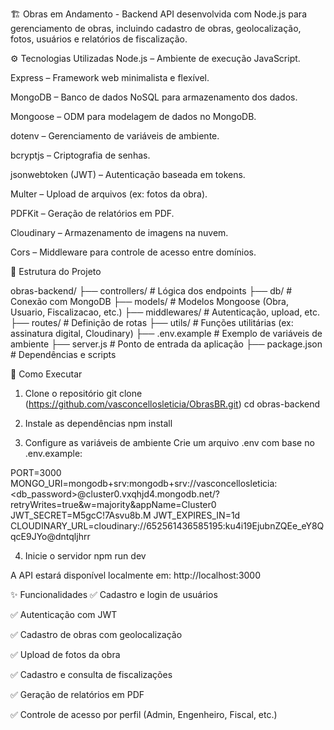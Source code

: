 🏗️ Obras em Andamento - Backend
API desenvolvida com Node.js para gerenciamento de obras, incluindo cadastro de obras, geolocalização, fotos, usuários e relatórios de fiscalização.

⚙️ Tecnologias Utilizadas
Node.js – Ambiente de execução JavaScript.

Express – Framework web minimalista e flexível.

MongoDB – Banco de dados NoSQL para armazenamento dos dados.

Mongoose – ODM para modelagem de dados no MongoDB.

dotenv – Gerenciamento de variáveis de ambiente.

bcryptjs – Criptografia de senhas.

jsonwebtoken (JWT) – Autenticação baseada em tokens.

Multer – Upload de arquivos (ex: fotos da obra).

PDFKit – Geração de relatórios em PDF.

Cloudinary – Armazenamento de imagens na nuvem.

Cors – Middleware para controle de acesso entre domínios.

📁 Estrutura do Projeto

obras-backend/
├── controllers/         # Lógica dos endpoints
├── db/                  # Conexão com MongoDB
├── models/              # Modelos Mongoose (Obra, Usuario, Fiscalizacao, etc.)
├── middlewares/         # Autenticação, upload, etc.
├── routes/              # Definição de rotas
├── utils/               # Funções utilitárias (ex: assinatura digital, Cloudinary)
├── .env.example         # Exemplo de variáveis de ambiente
├── server.js            # Ponto de entrada da aplicação
├── package.json         # Dependências e scripts

🚀 Como Executar
1. Clone o repositório
git clone (https://github.com/vasconcellosleticia/ObrasBR.git)
cd obras-backend

2. Instale as dependências
npm install

3. Configure as variáveis de ambiente
Crie um arquivo .env com base no .env.example:


PORT=3000
MONGO_URI=mongodb+srv:mongodb+srv://vasconcellosleticia:<db_password>@cluster0.vxqhjd4.mongodb.net/?retryWrites=true&w=majority&appName=Cluster0
JWT_SECRET=M5gcC!7Asvu8b.M
JWT_EXPIRES_IN=1d
CLOUDINARY_URL=cloudinary://652561436585195:ku4i19EjubnZQEe_eY8QqcE9JYo@dntqljhrr

4. Inicie o servidor
npm run dev

A API estará disponível localmente em: http://localhost:3000

✨ Funcionalidades
✅ Cadastro e login de usuários

✅ Autenticação com JWT

✅ Cadastro de obras com geolocalização

✅ Upload de fotos da obra

✅ Cadastro e consulta de fiscalizações

✅ Geração de relatórios em PDF

✅ Controle de acesso por perfil (Admin, Engenheiro, Fiscal, etc.)

